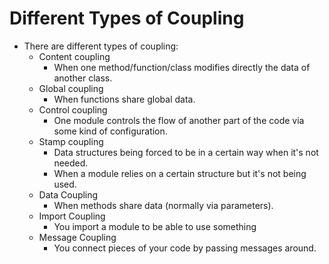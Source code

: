 # Different Types of Coupling

* There are different types of coupling:  
  * Content coupling
    * When one method/function/class modifies directly the data of another class.
  * Global coupling
    * When functions share global data.
  * Control coupling
    * One module controls the flow of another part of the code via some kind of configuration.
  * Stamp coupling
    * Data structures being forced to be in a certain way when it's not needed.
    * When a module relies on a certain structure but it's not being used.
  * Data Coupling
    * When methods share data (normally via parameters).
  * Import Coupling
    * You import a module to be able to use something
  * Message Coupling
    * You connect pieces of your code by passing messages around.
